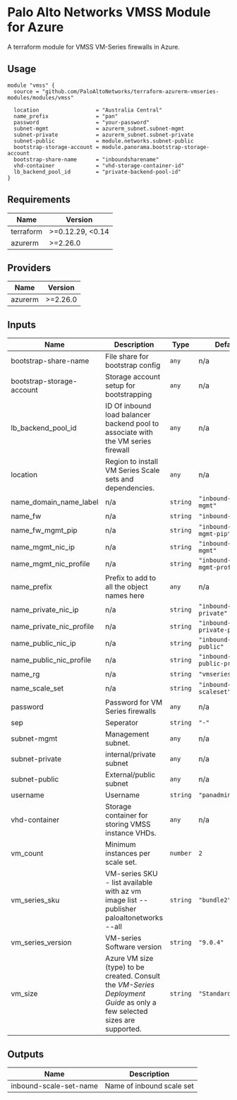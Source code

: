 Palo Alto Networks VMSS Module for Azure
===========

A terraform module for VMSS VM-Series firewalls in Azure.

Usage
-----

```hcl
module "vmss" {
  source = "github.com/PaloAltoNetworks/terraform-azurerm-vmseries-modules/modules/vmss"

  location                  = "Australia Central"
  name_prefix               = "pan"
  password                  = "your-password"
  subnet-mgmt               = azurerm_subnet.subnet-mgmt
  subnet-private            = azurerm_subnet.subnet-private
  subnet-public             = module.networks.subnet-public
  bootstrap-storage-account = module.panorama.bootstrap-storage-account
  bootstrap-share-name      = "inboundsharename"
  vhd-container             = "vhd-storage-container-id"
  lb_backend_pool_id        = "private-backend-pool-id"
}
```

<!-- BEGINNING OF PRE-COMMIT-TERRAFORM DOCS HOOK -->
## Requirements

| Name | Version |
|------|---------|
| terraform | >=0.12.29, <0.14 |
| azurerm | >=2.26.0 |

## Providers

| Name | Version |
|------|---------|
| azurerm | >=2.26.0 |

## Inputs

| Name | Description | Type | Default | Required |
|------|-------------|------|---------|:--------:|
| bootstrap-share-name | File share for bootstrap config | `any` | n/a | yes |
| bootstrap-storage-account | Storage account setup for bootstrapping | `any` | n/a | yes |
| lb\_backend\_pool\_id | ID Of inbound load balancer backend pool to associate with the VM series firewall | `any` | n/a | yes |
| location | Region to install VM Series Scale sets and dependencies. | `any` | n/a | yes |
| name\_domain\_name\_label | n/a | `string` | `"inbound-vm-mgmt"` | no |
| name\_fw | n/a | `string` | `"inbound-fw"` | no |
| name\_fw\_mgmt\_pip | n/a | `string` | `"inbound-fw-mgmt-pip"` | no |
| name\_mgmt\_nic\_ip | n/a | `string` | `"inbound-nic-fw-mgmt"` | no |
| name\_mgmt\_nic\_profile | n/a | `string` | `"inbound-nic-fw-mgmt-profile"` | no |
| name\_prefix | Prefix to add to all the object names here | `any` | n/a | yes |
| name\_private\_nic\_ip | n/a | `string` | `"inbound-nic-fw-private"` | no |
| name\_private\_nic\_profile | n/a | `string` | `"inbound-nic-fw-private-profile"` | no |
| name\_public\_nic\_ip | n/a | `string` | `"inbound-nic-fw-public"` | no |
| name\_public\_nic\_profile | n/a | `string` | `"inbound-nic-fw-public-profile"` | no |
| name\_rg | n/a | `string` | `"vmseries-rg"` | no |
| name\_scale\_set | n/a | `string` | `"inbound-scaleset"` | no |
| password | Password for VM Series firewalls | `any` | n/a | yes |
| sep | Seperator | `string` | `"-"` | no |
| subnet-mgmt | Management subnet. | `any` | n/a | yes |
| subnet-private | internal/private subnet | `any` | n/a | yes |
| subnet-public | External/public subnet | `any` | n/a | yes |
| username | Username | `string` | `"panadmin"` | no |
| vhd-container | Storage container for storing VMSS instance VHDs. | `any` | n/a | yes |
| vm\_count | Minimum instances per scale set. | `number` | `2` | no |
| vm\_series\_sku | VM-series SKU - list available with az vm image list --publisher paloaltonetworks --all | `string` | `"bundle2"` | no |
| vm\_series\_version | VM-series Software version | `string` | `"9.0.4"` | no |
| vm\_size | Azure VM size (type) to be created. Consult the *VM-Series Deployment Guide* as only a few selected sizes are supported. | `string` | `"Standard_D3_v2"` | no |

## Outputs

| Name | Description |
|------|-------------|
| inbound-scale-set-name | Name of inbound scale set |

<!-- END OF PRE-COMMIT-TERRAFORM DOCS HOOK -->

